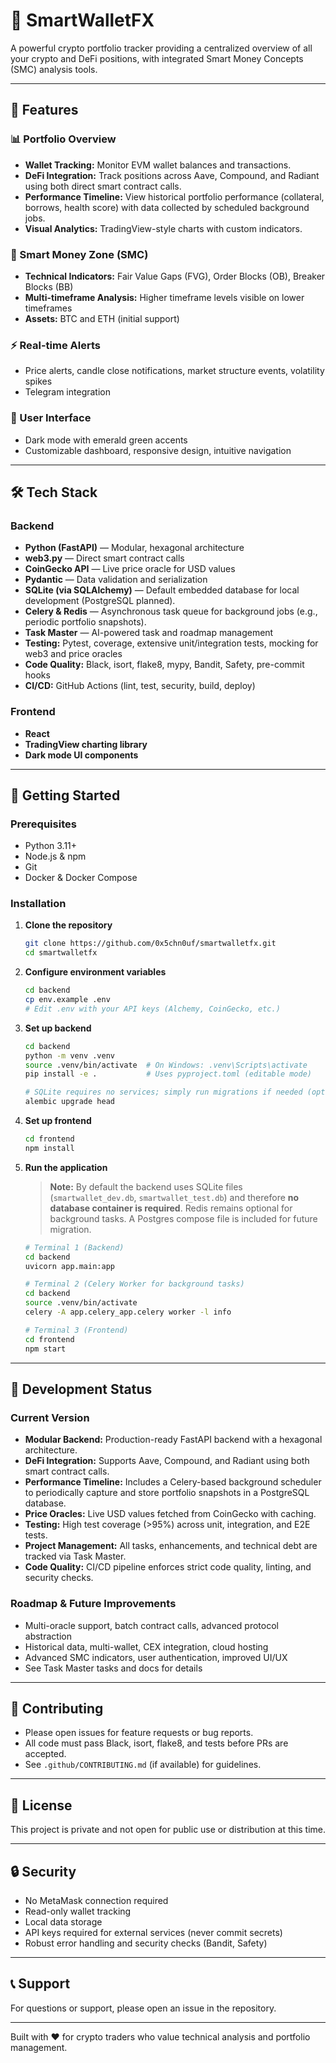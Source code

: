 # 🧠 SmartWalletFX

A powerful crypto portfolio tracker providing a centralized overview of all your crypto and DeFi positions, with integrated Smart Money Concepts (SMC) analysis tools.

---

## 🌟 Features

### 📊 Portfolio Overview
- **Wallet Tracking:** Monitor EVM wallet balances and transactions.
- **DeFi Integration:** Track positions across Aave, Compound, and Radiant using both direct smart contract calls.
- **Performance Timeline:** View historical portfolio performance (collateral, borrows, health score) with data collected by scheduled background jobs.
- **Visual Analytics:** TradingView-style charts with custom indicators.

### 🎯 Smart Money Zone (SMC)
- **Technical Indicators:** Fair Value Gaps (FVG), Order Blocks (OB), Breaker Blocks (BB)
- **Multi-timeframe Analysis:** Higher timeframe levels visible on lower timeframes
- **Assets:** BTC and ETH (initial support)

### ⚡ Real-time Alerts
- Price alerts, candle close notifications, market structure events, volatility spikes
- Telegram integration

### 🎨 User Interface
- Dark mode with emerald green accents
- Customizable dashboard, responsive design, intuitive navigation

---

## 🛠 Tech Stack

### Backend
- **Python (FastAPI)** — Modular, hexagonal architecture
- **web3.py** — Direct smart contract calls
- **CoinGecko API** — Live price oracle for USD values
- **Pydantic** — Data validation and serialization
- **SQLite (via SQLAlchemy)** — Default embedded database for local development (PostgreSQL planned).
- **Celery & Redis** — Asynchronous task queue for background jobs (e.g., periodic portfolio snapshots).
- **Task Master** — AI-powered task and roadmap management
- **Testing:** Pytest, coverage, extensive unit/integration tests, mocking for web3 and price oracles
- **Code Quality:** Black, isort, flake8, mypy, Bandit, Safety, pre-commit hooks
- **CI/CD:** GitHub Actions (lint, test, security, build, deploy)

### Frontend
- **React**
- **TradingView charting library**
- **Dark mode UI components**

---

## 🚀 Getting Started

### Prerequisites
- Python 3.11+
- Node.js & npm
- Git
- Docker & Docker Compose

### Installation

1. **Clone the repository**
   ```bash
   git clone https://github.com/0x5chn0uf/smartwalletfx.git
   cd smartwalletfx
   ```

2. **Configure environment variables**
   ```bash
   cd backend
   cp env.example .env
   # Edit .env with your API keys (Alchemy, CoinGecko, etc.)
   ```

3. **Set up backend**
   ```bash
   cd backend
   python -m venv .venv
   source .venv/bin/activate  # On Windows: .venv\Scripts\activate
   pip install -e .           # Uses pyproject.toml (editable mode)

   # SQLite requires no services; simply run migrations if needed (optional)
   alembic upgrade head
   ```

4. **Set up frontend**
   ```bash
   cd frontend
   npm install
   ```

5. **Run the application**

   > **Note:** By default the backend uses SQLite files (`smartwallet_dev.db`, `smartwallet_test.db`) and therefore **no database container is required**. Redis remains optional for background tasks. A Postgres compose file is included for future migration.

   ```bash
   # Terminal 1 (Backend)
   cd backend
   uvicorn app.main:app

   # Terminal 2 (Celery Worker for background tasks)
   cd backend
   source .venv/bin/activate
   celery -A app.celery_app.celery worker -l info

   # Terminal 3 (Frontend)
   cd frontend
   npm start
   ```

---

## 📝 Development Status

### Current Version
- **Modular Backend:** Production-ready FastAPI backend with a hexagonal architecture.
- **DeFi Integration:** Supports Aave, Compound, and Radiant using both smart contract calls.
- **Performance Timeline:** Includes a Celery-based background scheduler to periodically capture and store portfolio snapshots in a PostgreSQL database.
- **Price Oracles:** Live USD values fetched from CoinGecko with caching.
- **Testing:** High test coverage (>95%) across unit, integration, and E2E tests.
- **Project Management:** All tasks, enhancements, and technical debt are tracked via Task Master.
- **Code Quality:** CI/CD pipeline enforces strict code quality, linting, and security checks.

### Roadmap & Future Improvements
- Multi-oracle support, batch contract calls, advanced protocol abstraction
- Historical data, multi-wallet, CEX integration, cloud hosting
- Advanced SMC indicators, user authentication, improved UI/UX
- See Task Master tasks and docs for details

---

## 🤝 Contributing

- Please open issues for feature requests or bug reports.
- All code must pass Black, isort, flake8, and tests before PRs are accepted.
- See `.github/CONTRIBUTING.md` (if available) for guidelines.

---

## 📜 License

This project is private and not open for public use or distribution at this time.

---

## 🔒 Security

- No MetaMask connection required
- Read-only wallet tracking
- Local data storage
- API keys required for external services (never commit secrets)
- Robust error handling and security checks (Bandit, Safety)

---

## 📞 Support

For questions or support, please open an issue in the repository.

---

Built with ❤️ for crypto traders who value technical analysis and portfolio management.
